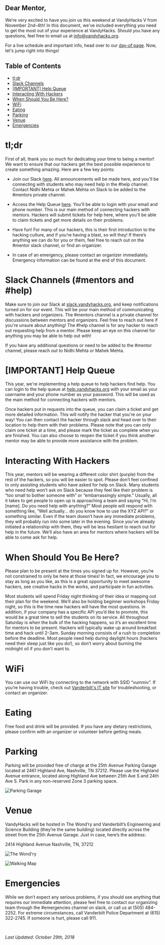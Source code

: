 ## Dear Mentor,

We’re very excited to have you join us this weekend at VandyHacks V from November 2nd-4th! In this document, we’ve included everything you need to get the most out of your experience at VandyHacks. Should you have any questions, feel free to email us at [info@vandyhacks.org](mailto:info@vandyhacks.org).

For a live schedule and important info, head over to our [day-of page](dayof.vandyhacks.org). Now, let's jump right into things!

## Table of Contents

- [tl;dr](#tl;dr)
- [Slack Channels](#slack-channels-mentors-and-help)
- [[IMPORTANT] Help Queue](#important-help-queue)
- [Interacting With Hackers](#interacting-with-hackers)
- [When Should You Be Here?](#when-should-you-be-here)
- [WiFi](#wifi)
- [Eating](#eating)
- [Parking](#parking)
- [Venue](#venue)
- [Emergencies](#emergencies)

# tl;dr

First of all, thank you so much for dedicating your time to being a mentor! We want to ensure that our hackers get the best possible experience to create something amazing. Here are a few key points:

- Join our Slack [here](https://slack.vandyhacks.org). All announcements will be made here, and you'll be connecting with students who may need help in the #help channel. Contact Nidhi Mehta or Mahek Mehta on Slack to be added to the #mentors private channel.

- Access the Help Queue [here](https://help.vandyhacks.org). You'll be able to login with your email and phone number. This is our main method of connecting hackers with mentors. Hackers will submit tickets for help here, where you'll be able to claim tickets and get more details on their problems.

- Have fun! For many of our hackers, this is their first introduction to the hacking culture, and if you’re having a blast, so will they! If there’s anything we can do for you or them, feel free to reach out on the #mentor slack channel, or find an organizer.

- In case of an emergency, please contact an organizer immediately. Emergency information can be found at the end of this document.

# Slack Channels (#mentors and #help)

Make sure to join our Slack at [slack.vandyhacks.org](https://slack.vandyhacks.org), and keep notifications turned on for our event. This will be your main method of communicating with hackers and organizers. The #mentors channel is a private channel for discussions between mentors and organizers. Feel free to reach out here if you're unsure about anything! The #help channel is for any hacker to reach out requesting help from a mentor. Please keep an eye on this channel for anything you may be able to help out with!

If you have any additional questions or need to be added to the #mentor channel, please reach out to Nidhi Mehta or Mahek Mehta.

# [IMPORTANT] Help Queue

This year, we're implementing a help queue to help hackers find help. You can login to the help queue at [help.vandyhacks.org](https://help.vandyhacks.org) with your email as your username and your phone number as your password. This will be used as the main method for connecting hackers with mentors.

Once hackers put in requests into the queue, you can claim a ticket and get more detailed information. This will notify the hacker that you're on your way! You can then contact the hacker through slack and head over to their location to help them with their problems. Please note that you can only claim one ticket at a time, and please mark the ticket as complete when you are finished. You can also choose to reopen the ticket if you think another mentor may be able to provide more assistance with the problem.

# Interacting With Hackers

This year, mentors will be wearing a different color shirt (purple) from the rest of the hackers, so you will be easier to spot. Please don’t feel confined to only assisting students who have asked for help on Slack. Many students who need help won’t ask on Slack because they feel like their problem is “too small to bother someone with” or “embarrassingly simple.” Usually, all it takes to get people to open up is approaching a team and saying “Hi, I’m [name]. Do you need help with anything?” Most people will respond with something like, “Well actually... do you know how to use the XYZ API?” or something similar. Even if the team doesn’t have any immediate problems, they will probably run into some later in the evening. Since you’ve already initiated a relationship with them, they will be less hesitant to reach out for help in the future. We’ll also have an area for mentors where hackers will be able to come ask for help.

# When Should You Be Here?

Please plan to be present at the times you signed up for. However, you’re not constrained to only be here at those times! In fact, we encourage you to stay as long as you like,  as this is a great opportunity to meet awesome hackers, see creative hacks in the works, and participate in fun activities.

Most students will spend Friday night thinking of their idea or mapping out their plan for the weekend. We’ll also be holding beginner workshops Friday night, so this is the time new hackers will have the most questions. In addition, if your company has a specific API you’d like to promote, this would be a great time to sell the students on its service. All throughout Saturday is when the bulk of the hacking happens, so it’s an excellent time for mentors to be present. Hackers will typically wake up around breakfast time and hack until 2-3am. Sunday morning consists of a rush to completion before the deadline. Most people need help during daylight hours (hackers need their sleep just like you do!), so don’t worry about burning the midnight oil if you don’t want to.

# WiFi

You can use our WiFi by connecting to the network with SSID “vummiv”. If you’re having trouble, check out [Vanderbilt's IT site](https://it.vanderbilt.edu/services/network/wireless/vu-guests.php) for troubleshooting, or contact an organizer.

# Eating

Free food and drink will be provided. If you have any dietary restrictions, please confirm with an organizer or volunteer before getting meals.

# Parking

Parking will be provided free of charge at the 25th Avenue Parking Garage located at 2461 Highland Ave, Nashville, TN 37212. Please use the Highland Avenue entrance, located along Highland Ave between 25th Ave S and 24th Ave S. Park in any non-reserved Zone 3 parking space.

![Parking Garage]()

# Venue

VandyHacks will be hosted in The Wond’ry and Vanderbilt’s Engineering and Science Building (they’re the same building) located directly across the street from the 25th Avenue Garage. Just in case, here’s the address:

2414 Highland Avenue Nashville, TN, 37212

![The Wond'ry]()

![Walking Map]()

# Emergencies

While we don’t expect any serious problems, if you should see anything that requires our immediate attention, please feel free to contact our organizing team through the #emergencies channel on slack, or call us at (505) 484-2252. For extreme circumstances, call Vanderbilt Police Department at (615) 322-2745. If someone is hurt, please call 911.

<br>

*Last Updated: October 29th, 2018*